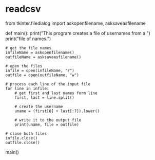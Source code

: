 # readcsv



from tkinter.filedialog import askopenfilename, asksaveasfilename


def main():
    print("This program creates a file of usernames from a ")
    print("file of names.")

    # get the file names
    infileName = askopenfilename()
    outfileName = asksaveasfilename()

    # open the files
    infile = open(infileName, "r")
    outfile = open(outfileName, "w")

    # process each line of the input file
    for line in infile:
        # get first and last names form line
        first, last = line.split()

        # create the username
        uname = (first[0] + last[:7]).lower()

        # write it to the output file
        print(uname, file = outfile)

    # close both files
    infile.close()
    outfile.close()

main()

